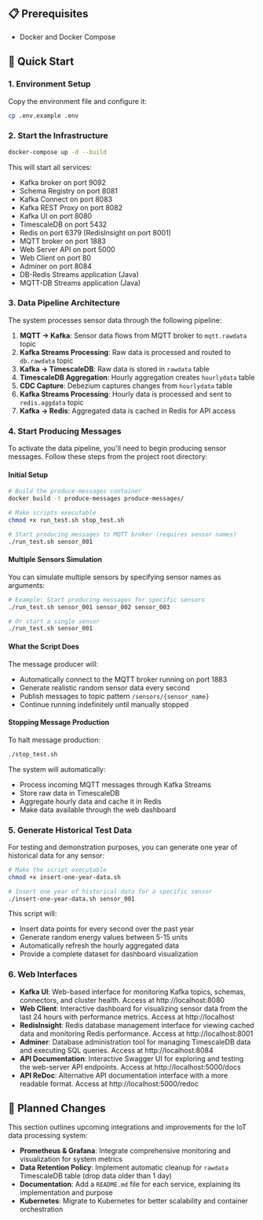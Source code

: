 ## 📋 Prerequisites

- Docker and Docker Compose

## 🚀 Quick Start

### 1. Environment Setup

Copy the environment file and configure it:

```bash
cp .env.example .env
```

### 2. Start the Infrastructure

```bash
docker-compose up -d --build
```

This will start all services:

- Kafka broker on port 9092
- Schema Registry on port 8081
- Kafka Connect on port 8083
- Kafka REST Proxy on port 8082
- Kafka UI on port 8080
- TimescaleDB on port 5432
- Redis on port 6379 (RedisInsight on port 8001)
- MQTT broker on port 1883
- Web Server API on port 5000
- Web Client on port 80
- Adminer on port 8084
- DB-Redis Streams application (Java)
- MQTT-DB Streams application (Java)

### 3. Data Pipeline Architecture

The system processes sensor data through the following pipeline:

1. **MQTT → Kafka**: Sensor data flows from MQTT broker to `mqtt.rawdata` topic
2. **Kafka Streams Processing**: Raw data is processed and routed to `db.rawdata` topic
3. **Kafka → TimescaleDB**: Raw data is stored in `rawdata` table
4. **TimescaleDB Aggregation**: Hourly aggregation creates `hourlydata` table
5. **CDC Capture**: Debezium captures changes from `hourlydata` table
6. **Kafka Streams Processing**: Hourly data is processed and sent to `redis.aggdata` topic
7. **Kafka → Redis**: Aggregated data is cached in Redis for API access

### 4. Start Producing Messages

To activate the data pipeline, you'll need to begin producing sensor messages. Follow these steps from the project root directory:

#### Initial Setup

```bash
# Build the produce-messages container
docker build -t produce-messages produce-messages/

# Make scripts executable
chmod +x run_test.sh stop_test.sh

# Start producing messages to MQTT broker (requires sensor names)
./run_test.sh sensor_001
```

#### Multiple Sensors Simulation

You can simulate multiple sensors by specifying sensor names as arguments:

```bash
# Example: Start producing messages for specific sensors
./run_test.sh sensor_001 sensor_002 sensor_003

# Or start a single sensor
./run_test.sh sensor_001
```

#### What the Script Does

The message producer will:

- Automatically connect to the MQTT broker running on port 1883
- Generate realistic random sensor data every second
- Publish messages to topic pattern `/sensors/{sensor_name}`
- Continue running indefinitely until manually stopped

#### Stopping Message Production

To halt message production:

```bash
./stop_test.sh
```

The system will automatically:

- Process incoming MQTT messages through Kafka Streams
- Store raw data in TimescaleDB
- Aggregate hourly data and cache it in Redis
- Make data available through the web dashboard

### 5. Generate Historical Test Data

For testing and demonstration purposes, you can generate one year of historical data for any sensor:

```bash
# Make the script executable
chmod +x insert-one-year-data.sh

# Insert one year of historical data for a specific sensor
./insert-one-year-data.sh sensor_001
```

This script will:

- Insert data points for every second over the past year
- Generate random energy values between 5-15 units
- Automatically refresh the hourly aggregated data
- Provide a complete dataset for dashboard visualization

### 6. Web Interfaces

- **Kafka UI**: Web-based interface for monitoring Kafka topics, schemas, connectors, and cluster health. Access at http://localhost:8080
- **Web Client**: Interactive dashboard for visualizing sensor data from the last 24 hours with performance metrics. Access at http://localhost
- **RedisInsight**: Redis database management interface for viewing cached data and monitoring Redis performance. Access at http://localhost:8001
- **Adminer**: Database administration tool for managing TimescaleDB data and executing SQL queries. Access at http://localhost:8084
- **API Documentation**: Interactive Swagger UI for exploring and testing the web-server API endpoints. Access at http://localhost:5000/docs
- **API ReDoc**: Alternative API documentation interface with a more readable format. Access at http://localhost:5000/redoc

## 🔮 Planned Changes

This section outlines upcoming integrations and improvements for the IoT data processing system:

- **Prometheus & Grafana**: Integrate comprehensive monitoring and visualization for system metrics
- **Data Retention Policy**: Implement automatic cleanup for `rawdata` TimescaleDB table (drop data older than 1 day)
- **Documentation**: Add a `README.md` file for each service, explaining its implementation and purpose
- **Kubernetes**: Migrate to Kubernetes for better scalability and container orchestration
